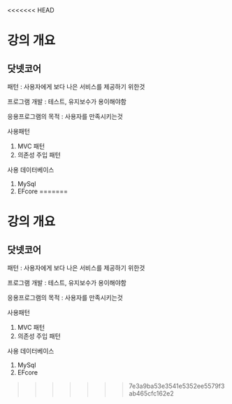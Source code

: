<<<<<<< HEAD
# 강의 개요

## 닷넷코어

패턴 : 사용자에게 보다 나은 서비스를 제공하기 위한것

프로그램 개발 : 테스트, 유지보수가 용이해야함

응용프로그램의 목적 : 사용자를 만족시키는것

사용패턴

1. MVC 패턴
2. 의존성 주입 패턴

사용 데이터베이스

1. MySql
2. EFcore
=======
# 강의 개요

## 닷넷코어

패턴 : 사용자에게 보다 나은 서비스를 제공하기 위한것

프로그램 개발 : 테스트, 유지보수가 용이해야함

응용프로그램의 목적 : 사용자를 만족시키는것

사용패턴

1. MVC 패턴
2. 의존성 주입 패턴

사용 데이터베이스

1. MySql
2. EFcore


>>>>>>> 7e3a9ba53e3541e5352ee5579f3ab465cfc162e2

